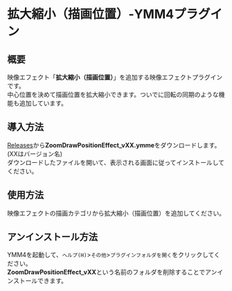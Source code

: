 # 拡大縮小（描画位置）-YMM4プラグイン
## 概要
映像エフェクト「**拡大縮小（描画位置）**」を追加する映像エフェクトプラグインです。  
中心位置を決めて描画位置を拡大縮小できます。ついでに回転の同期のような機能も追加しています。

## 導入方法
[Releases](https://github.com/tetra-te/ZoomDrawPositionEffect/releases/latest)から**ZoomDrawPositionEffect_vXX.ymme**をダウンロードします。(XXはバージョン名)  
ダウンロードしたファイルを開いて、表示される画面に従ってインストールしてください。  

## 使用方法
映像エフェクトの描画カテゴリから拡大縮小（描画位置）を追加してください。

## アンインストール方法
YMM4を起動して、`ヘルプ(H)`>`その他`>`プラグインフォルダを開く`をクリックしてください。  
**ZoomDrawPositionEffect_vXX**という名前のフォルダを削除することでアンインストールできます。